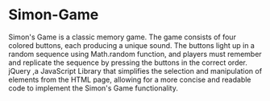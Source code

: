 # Simon-Game
 Simon's Game is a classic memory game. 
 The game consists of four colored buttons, each producing a unique sound. 
 The buttons light up in a random sequence using Math.random function, and players must remember and replicate the sequence by pressing the buttons in the correct order.
 jQuery ,a JavaScript Library that simplifies the selection and manipulation of elements from the HTML page, allowing for a more concise and readable code to implement the Simon's Game functionality.
